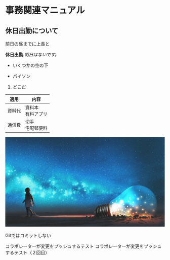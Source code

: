 # 事務関連マニュアル
## 休日出勤について
前日の昼までに上長と

**休日出勤**
*明日はないです。*

- いくつかの空の下
* パイソン
1. どこだ

|適用|内容
|--|--
|資料代|資料本<br>有料アプリ
|通信費|切手<br>宅配郵便料

![切手代](img/test.JPG)

Gitではコミットしない

コラボレーターが変更をプッシュするテスト
コラボレーターが変更をプッシュするテスト（２回目）